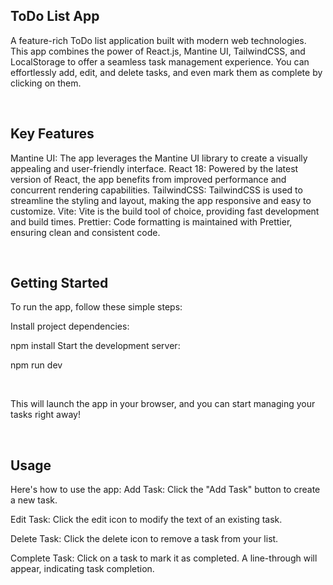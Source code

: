## ToDo List App
A feature-rich ToDo list application built with modern web technologies. This app combines the power of React.js, Mantine UI, TailwindCSS, and LocalStorage to offer a seamless task management experience. You can effortlessly add, edit, and delete tasks, and even mark them as complete by clicking on them.

<br>

## Key Features
Mantine UI: The app leverages the Mantine UI library to create a visually appealing and user-friendly interface.
React 18: Powered by the latest version of React, the app benefits from improved performance and concurrent rendering capabilities.
TailwindCSS: TailwindCSS is used to streamline the styling and layout, making the app responsive and easy to customize.
Vite: Vite is the build tool of choice, providing fast development and build times.
Prettier: Code formatting is maintained with Prettier, ensuring clean and consistent code.

<br>

## Getting Started
To run the app, follow these simple steps:

Install project dependencies:

npm install
Start the development server:

npm run dev

<br>

This will launch the app in your browser, and you can start managing your tasks right away!

<br>

## Usage
Here's how to use the app:
Add Task: Click the "Add Task" button to create a new task.

Edit Task: Click the edit icon to modify the text of an existing task.

Delete Task: Click the delete icon to remove a task from your list.

Complete Task: Click on a task to mark it as completed. A line-through will appear, indicating task completion.

